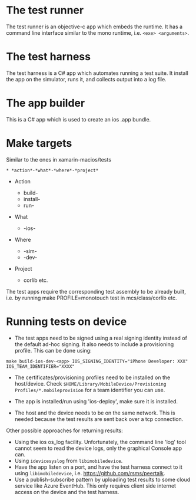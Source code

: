 # The test runner

The test runner is an objective-c app which embeds the runtime. It has a command line interface similar to the mono runtime, i.e. `<exe> <arguments>`.

# The test harness

The test harness is a C# app which automates running a test suite. It
install the app on the simulator, runs it, and collects output into
a log file.

# The app builder

This is a C# app which is used to create an ios .app bundle.

# Make targets

Similar to the ones in xamarin-macios/tests

	* *action*-*what*-*where*-*project*

* Action

	* build-
	* install-
	* run-

* What

	* -ios-

* Where

	* -sim-
	* -dev-

* Project

	* corlib etc.

The test apps require the corresponding test assembly to be already
built, i.e. by running make PROFILE=monotouch test in mcs/class/corlib
etc.

# Running tests on device

* The test apps need to be signed using a real signing identity instead
of the default ad-hoc signing. It also needs to include a provisioning
profile. This can be done using:

```
make build-ios-dev-<app> IOS_SIGNING_IDENTITY="iPhone Developer: XXX" IOS_TEAM_IDENTIFIER="XXXX"
```

* The certificates/provisioning profiles need to be installed on the
host/device. Check `$HOME/Library/MobileDevice/Provisioning Profiles/*.mobileprovision` for a team identifier you can use.

* The app is installed/run using 'ios-deploy', make sure it is installed.

* The host and the device needs to be on the same network. This is
needed because the test results are sent back over a tcp connection.

Other possible approaches for returning results:

* Using the ios os_log facility. Unfortunately, the command line 'log' tool cannot
seem to read the device logs, only the graphical Console app can.
* Using `idevicesyslog` from `libimobiledevice`.
* Have the app listen on a port, and have the test harness connect to it using
`libimobiledevice`, i.e. https://github.com/rsms/peertalk.
* Use a publish-subscribe pattern by uploading test results to some cloud service like
Azure EventHub. This only requires client side internet access on the device and
the test harness.
